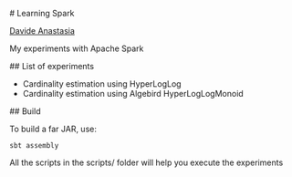 # Learning Spark

[Davide Anastasia](www.davideanastasia.com)

My experiments with Apache Spark

## List of experiments

- Cardinality estimation using HyperLogLog
- Cardinality estimation using Algebird HyperLogLogMonoid

## Build

To build a far JAR, use: 

```
sbt assembly
```

All the scripts in the scripts/ folder will help you execute the experiments
